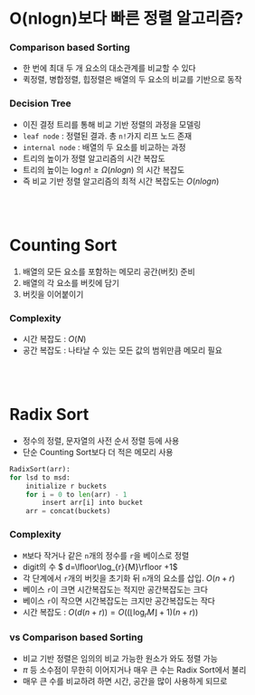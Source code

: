 # O(nlogn)보다 빠른 정렬 알고리즘?
### Comparison based Sorting
* 한 번에 최대 두 개 요소의 대소관계를 비교할 수 있다
* 퀵정렬, 병합정렬, 힙정렬은 배열의 두 요소의 비교를 기반으로 동작

### Decision Tree
* 이진 결정 트리를 통해 비교 기반 정렬의 과정을 모델링
* `leaf node` : 정렬된 결과. 총 `n!`가지 리프 노드 존재
* `internal node` : 배열의 두 요소를 비교하는 과정
* 트리의 높이가 정렬 알고리즘의 시간 복잡도
* 트리의 높이는 $\log{n!} \ge \Omega(nlogn)$ 의 시간 복잡도
* 즉 비교 기반 정렬 알고리즘의 최적 시간 복잡도는 $O(nlogn)$

<br/>
<br/>

# Counting Sort
1. 배열의 모든 요소를 포함하는 메모리 공간(버킷) 준비
2. 배열의 각 요소를 버킷에 담기
3. 버킷을 이어붙이기

### Complexity
* 시간 복잡도 : $O(N)$
* 공간 복잡도 : 나타날 수 있는 모든 값의 범위만큼 메모리 필요

<br/>
<br/>

# Radix Sort
* 정수의 정렬, 문자열의 사전 순서 정렬 등에 사용
* 단순 Counting Sort보다 더 적은 메모리 사용

```python
RadixSort(arr):
for lsd to msd:
    initialize r buckets
    for i = 0 to len(arr) - 1
        insert arr[i] into bucket
    arr = concat(buckets)
```

### Complexity
* `M`보다 작거나 같은 `n`개의 정수를 `r`을 베이스로 정렬
* digit의 수 $ d=\lfloor\log_{r}{M}\rfloor +1$
* 각 단계에서 `r`개의 버킷을 초기화 뒤 `n`개의 요소를 삽입. $O(n+r)$
* 베이스 `r`이 크면 시간복잡도는 적지만 공간복잡도는 크다
* 베이스 `r`이 작으면 시간복잡도는 크지만 공간복잡도는 작다
* 시간 복잡도 : $O(d(n+r)) = O((\lfloor\log_{r}{M}\rfloor +1)(n+r))$

### vs Comparison based Sorting
* 비교 기반 정렬은 임의의 비교 가능한 원소가 와도 정렬 가능
* $\pi$ 등 소수점이 무한히 이어지거나 매우 큰 수는 Radix Sort에서 불리
* 매우 큰 수를 비교하려 하면 시간, 공간을 많이 사용하게 되므로